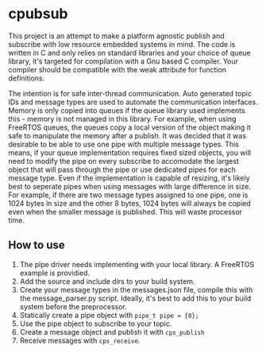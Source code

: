 # cpubsub

This project is an attempt to make a platform agnostic publish and subscribe with low resource embedded systems in mind. The code is written in C and only relies on standard libraries and your choice of queue library, it's targeted for compilation with a Gnu based C compiler. Your compiler should be compatible with the weak attribute for function definitions.

The intention is for safe inter-thread communication. Auto generated topic IDs and message types are used to automate the communication interfaces. Memory is only copied into queues if the queue library used implements this - memory is not managed in this library. For example, when using FreeRTOS queues, the queues copy a local version of the object making it safe to manipulate the memory after a publish. It was decided that it was desirable to be able to use one pipe with multiple message types. This means, if your queue implementation requires fixed sized objects, you will need to modify the pipe on every subscribe to accomodate the largest object that will pass through the pipe or use dedicated pipes for each message type. Even if the implementation is capable of resizing, it's likely best to seperate pipes when using messages with large difference in size. For example, if there are two message types assigned to one pipe, one is 1024 bytes in size and the other 8 bytes, 1024 bytes will always be copied even when the smaller message is published. This will waste processor time. 

## How to use
1. The pipe driver needs implementing with your local library. A FreeRTOS example is providied.
2. Add the source and include dirs to your build system.
3. Create your message types in the messages.json file, compile this with the message_parser.py script. Ideally, it's best to add this to your build system before the preprocessor.
4. Statically create a pipe object with `pipe_t pipe = {0};`
5. Use the pipe object to subscribe to your topic.
6. Create a message object and publish it with `cps_publish`
7. Receive messages with `cps_receive`.

